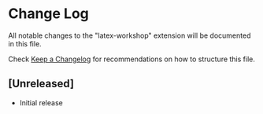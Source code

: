 # Change Log
All notable changes to the "latex-workshop" extension will be documented in this file.

Check [Keep a Changelog](http://keepachangelog.com/) for recommendations on how to structure this file.

## [Unreleased]
- Initial release